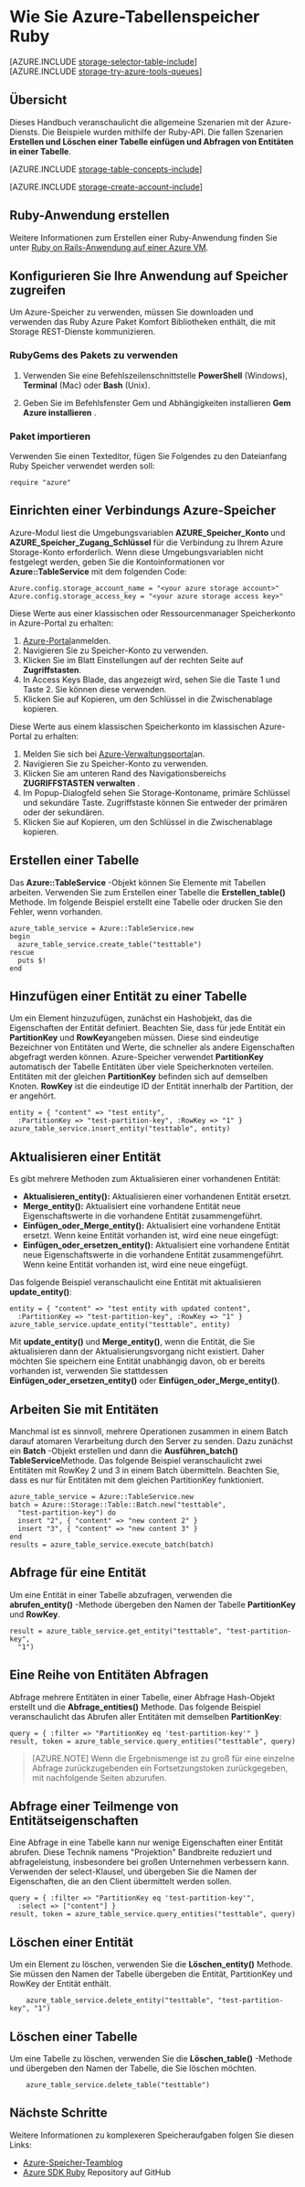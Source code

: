 <properties
    pageTitle="Verwendung von Ruby Azure-Tabellenspeicher | Microsoft Azure"
    description="Strukturierte Daten in der Cloud Azure-Tabellenspeicher, einem NoSQL-Datenspeicher gespeichert."
    services="storage"
    documentationCenter="ruby"
    authors="tamram"
    manager="carmonm"
    editor=""/>
<tags
    ms.service="storage"
    ms.workload="storage"
    ms.tgt_pltfrm="na"
    ms.devlang="ruby"
    ms.topic="article"
    ms.date="10/18/2016"
    ms.author="tamram"/>


# <a name="how-to-use-azure-table-storage-from-ruby"></a>Wie Sie Azure-Tabellenspeicher Ruby

[AZURE.INCLUDE [storage-selector-table-include](../../includes/storage-selector-table-include.md)]
<br/>
[AZURE.INCLUDE [storage-try-azure-tools-queues](../../includes/storage-try-azure-tools-tables.md)]

## <a name="overview"></a>Übersicht

Dieses Handbuch veranschaulicht die allgemeine Szenarien mit der Azure-Diensts. Die Beispiele wurden mithilfe der Ruby-API. Die fallen Szenarien **Erstellen und Löschen einer Tabelle einfügen und Abfragen von Entitäten in einer Tabelle**.

[AZURE.INCLUDE [storage-table-concepts-include](../../includes/storage-table-concepts-include.md)]

[AZURE.INCLUDE [storage-create-account-include](../../includes/storage-create-account-include.md)]

## <a name="create-a-ruby-application"></a>Ruby-Anwendung erstellen

Weitere Informationen zum Erstellen einer Ruby-Anwendung finden Sie unter [Ruby on Rails-Anwendung auf einer Azure VM](../virtual-machines/linux/classic/virtual-machines-linux-classic-ruby-rails-web-app.md).


## <a name="configure-your-application-to-access-storage"></a>Konfigurieren Sie Ihre Anwendung auf Speicher zugreifen

Um Azure-Speicher zu verwenden, müssen Sie downloaden und verwenden das Ruby Azure Paket Komfort Bibliotheken enthält, die mit Storage REST-Dienste kommunizieren.

### <a name="use-rubygems-to-obtain-the-package"></a>RubyGems des Pakets zu verwenden

1. Verwenden Sie eine Befehlszeilenschnittstelle **PowerShell** (Windows), **Terminal** (Mac) oder **Bash** (Unix).

2. Geben Sie im Befehlsfenster Gem und Abhängigkeiten installieren **Gem Azure installieren** .

### <a name="import-the-package"></a>Paket importieren

Verwenden Sie einen Texteditor, fügen Sie Folgendes zu den Dateianfang Ruby Speicher verwendet werden soll:

    require "azure"

## <a name="set-up-an-azure-storage-connection"></a>Einrichten einer Verbindungs Azure-Speicher

Azure-Modul liest die Umgebungsvariablen **AZURE\_Speicher\_Konto** und **AZURE\_Speicher\_Zugang\_Schlüssel** für die Verbindung zu Ihrem Azure Storage-Konto erforderlich. Wenn diese Umgebungsvariablen nicht festgelegt werden, geben Sie die Kontoinformationen vor **Azure::TableService** mit dem folgenden Code:

    Azure.config.storage_account_name = "<your azure storage account>"
    Azure.config.storage_access_key = "<your azure storage access key>"

Diese Werte aus einer klassischen oder Ressourcenmanager Speicherkonto in Azure-Portal zu erhalten:

1. [Azure-Portal](https://portal.azure.com)anmelden.
2. Navigieren Sie zu Speicher-Konto zu verwenden.
3. Klicken Sie im Blatt Einstellungen auf der rechten Seite auf **Zugriffstasten**.
4. In Access Keys Blade, das angezeigt wird, sehen Sie die Taste 1 und Taste 2. Sie können diese verwenden. 
5. Klicken Sie auf Kopieren, um den Schlüssel in die Zwischenablage kopieren. 

Diese Werte aus einem klassischen Speicherkonto im klassischen Azure-Portal zu erhalten:

1. Melden Sie sich bei [Azure-Verwaltungsportal](https://manage.windowsazure.com)an.
2. Navigieren Sie zu Speicher-Konto zu verwenden.
3. Klicken Sie am unteren Rand des Navigationsbereichs **ZUGRIFFSTASTEN verwalten** .
4. Im Popup-Dialogfeld sehen Sie Storage-Kontoname, primäre Schlüssel und sekundäre Taste. Zugriffstaste können Sie entweder der primären oder der sekundären. 
5. Klicken Sie auf Kopieren, um den Schlüssel in die Zwischenablage kopieren.

## <a name="create-a-table"></a>Erstellen einer Tabelle

Das **Azure::TableService** -Objekt können Sie Elemente mit Tabellen arbeiten. Verwenden Sie zum Erstellen einer Tabelle die **Erstellen\_table()** Methode. Im folgende Beispiel erstellt eine Tabelle oder drucken Sie den Fehler, wenn vorhanden.

    azure_table_service = Azure::TableService.new
    begin
      azure_table_service.create_table("testtable")
    rescue
      puts $!
    end

## <a name="add-an-entity-to-a-table"></a>Hinzufügen einer Entität zu einer Tabelle

Um ein Element hinzuzufügen, zunächst ein Hashobjekt, das die Eigenschaften der Entität definiert. Beachten Sie, dass für jede Entität ein **PartitionKey** und **RowKey**angeben müssen. Diese sind eindeutige Bezeichner von Entitäten und Werte, die schneller als andere Eigenschaften abgefragt werden können. Azure-Speicher verwendet **PartitionKey** automatisch der Tabelle Entitäten über viele Speicherknoten verteilen. Entitäten mit der gleichen **PartitionKey** befinden sich auf demselben Knoten. **RowKey** ist die eindeutige ID der Entität innerhalb der Partition, der er angehört.

    entity = { "content" => "test entity",
      :PartitionKey => "test-partition-key", :RowKey => "1" }
    azure_table_service.insert_entity("testtable", entity)

## <a name="update-an-entity"></a>Aktualisieren einer Entität

Es gibt mehrere Methoden zum Aktualisieren einer vorhandenen Entität:

* **Aktualisieren\_entity():** Aktualisieren einer vorhandenen Entität ersetzt.
* **Merge\_entity():** Aktualisiert eine vorhandene Entität neue Eigenschaftswerte in die vorhandene Entität zusammengeführt.
* **Einfügen\_oder\_Merge\_entity():** Aktualisiert eine vorhandene Entität ersetzt. Wenn keine Entität vorhanden ist, wird eine neue eingefügt:
* **Einfügen\_oder\_ersetzen\_entity():** Aktualisiert eine vorhandene Entität neue Eigenschaftswerte in die vorhandene Entität zusammengeführt. Wenn keine Entität vorhanden ist, wird eine neue eingefügt.

Das folgende Beispiel veranschaulicht eine Entität mit aktualisieren **update\_entity()**:

    entity = { "content" => "test entity with updated content",
      :PartitionKey => "test-partition-key", :RowKey => "1" }
    azure_table_service.update_entity("testtable", entity)

Mit **update\_entity()** und **Merge\_entity()**, wenn die Entität, die Sie aktualisieren dann der Aktualisierungsvorgang nicht existiert. Daher möchten Sie speichern eine Entität unabhängig davon, ob er bereits vorhanden ist, verwenden Sie stattdessen **Einfügen\_oder\_ersetzen\_entity()** oder **Einfügen\_oder\_Merge\_entity()**.

## <a name="work-with-groups-of-entities"></a>Arbeiten Sie mit Entitäten

Manchmal ist es sinnvoll, mehrere Operationen zusammen in einem Batch darauf atomaren Verarbeitung durch den Server zu senden. Dazu zunächst ein **Batch** -Objekt erstellen und dann die **Ausführen\_batch()** **TableService**Methode. Das folgende Beispiel veranschaulicht zwei Entitäten mit RowKey 2 und 3 in einem Batch übermitteln. Beachten Sie, dass es nur für Entitäten mit dem gleichen PartitionKey funktioniert.

    azure_table_service = Azure::TableService.new
    batch = Azure::Storage::Table::Batch.new("testtable",
      "test-partition-key") do
      insert "2", { "content" => "new content 2" }
      insert "3", { "content" => "new content 3" }
    end
    results = azure_table_service.execute_batch(batch)

## <a name="query-for-an-entity"></a>Abfrage für eine Entität

Um eine Entität in einer Tabelle abzufragen, verwenden die **abrufen\_entity()** -Methode übergeben den Namen der Tabelle **PartitionKey** und **RowKey**.

    result = azure_table_service.get_entity("testtable", "test-partition-key",
      "1")

## <a name="query-a-set-of-entities"></a>Eine Reihe von Entitäten Abfragen

Abfrage mehrere Entitäten in einer Tabelle, einer Abfrage Hash-Objekt erstellt und die **Abfrage\_entities()** Methode. Das folgende Beispiel veranschaulicht das Abrufen aller Entitäten mit demselben **PartitionKey**:

    query = { :filter => "PartitionKey eq 'test-partition-key'" }
    result, token = azure_table_service.query_entities("testtable", query)

> [AZURE.NOTE] Wenn die Ergebnismenge ist zu groß für eine einzelne Abfrage zurückzugebenden ein Fortsetzungstoken zurückgegeben, mit nachfolgende Seiten abzurufen.

## <a name="query-a-subset-of-entity-properties"></a>Abfrage einer Teilmenge von Entitätseigenschaften

Eine Abfrage in eine Tabelle kann nur wenige Eigenschaften einer Entität abrufen. Diese Technik namens "Projektion" Bandbreite reduziert und abfrageleistung, insbesondere bei großen Unternehmen verbessern kann. Verwenden der select-Klausel, und übergeben Sie die Namen der Eigenschaften, die an den Client übermittelt werden sollen.

    query = { :filter => "PartitionKey eq 'test-partition-key'",
      :select => ["content"] }
    result, token = azure_table_service.query_entities("testtable", query)

## <a name="delete-an-entity"></a>Löschen einer Entität

Um ein Element zu löschen, verwenden Sie die **Löschen\_entity()** Methode. Sie müssen den Namen der Tabelle übergeben die Entität, PartitionKey und RowKey der Entität enthält.

        azure_table_service.delete_entity("testtable", "test-partition-key", "1")

## <a name="delete-a-table"></a>Löschen einer Tabelle

Um eine Tabelle zu löschen, verwenden Sie die **Löschen\_table()** -Methode und übergeben den Namen der Tabelle, die Sie löschen möchten.

        azure_table_service.delete_table("testtable")

## <a name="next-steps"></a>Nächste Schritte

Weitere Informationen zu komplexeren Speicheraufgaben folgen Sie diesen Links:

- [Azure-Speicher-Teamblog](http://blogs.msdn.com/b/windowsazurestorage/)
- [Azure SDK Ruby](http://github.com/WindowsAzure/azure-sdk-for-ruby) Repository auf GitHub
